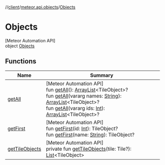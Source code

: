 //[client](../../../index.md)/[meteor.api.objects](../index.md)/[Objects](index.md)

# Objects

[Meteor Automation API]\
object [Objects](index.md)

## Functions

| Name | Summary |
|---|---|
| [getAll](get-all.md) | [Meteor Automation API]<br>fun [getAll](get-all.md)(): [ArrayList](https://kotlinlang.org/api/latest/jvm/stdlib/kotlin.collections/-array-list/index.html)&lt;TileObject&gt;?<br>fun [getAll](get-all.md)(vararg names: [String](https://kotlinlang.org/api/latest/jvm/stdlib/kotlin/-string/index.html)): [ArrayList](https://kotlinlang.org/api/latest/jvm/stdlib/kotlin.collections/-array-list/index.html)&lt;TileObject&gt;?<br>fun [getAll](get-all.md)(vararg ids: [Int](https://kotlinlang.org/api/latest/jvm/stdlib/kotlin/-int/index.html)): [ArrayList](https://kotlinlang.org/api/latest/jvm/stdlib/kotlin.collections/-array-list/index.html)&lt;TileObject&gt;? |
| [getFirst](get-first.md) | [Meteor Automation API]<br>fun [getFirst](get-first.md)(id: [Int](https://kotlinlang.org/api/latest/jvm/stdlib/kotlin/-int/index.html)): TileObject?<br>fun [getFirst](get-first.md)(name: [String](https://kotlinlang.org/api/latest/jvm/stdlib/kotlin/-string/index.html)): TileObject? |
| [getTileObjects](get-tile-objects.md) | [Meteor Automation API]<br>private fun [getTileObjects](get-tile-objects.md)(tile: Tile?): [List](https://kotlinlang.org/api/latest/jvm/stdlib/kotlin.collections/-list/index.html)&lt;TileObject&gt; |
